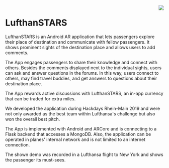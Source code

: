 <img align="right" src="demo.gif">

# LufthanSTARS

LufthanSTARS is an Android AR application that lets passengers explore their place of destination and communicate with fellow passengers. It shows prominent sights of the destination place and allows users to add comments.

The App engages passengers to share their knowledge and connect with others. Besides the comments displayed next to the individual sights, users can ask and answer questions in the forums. In this way, users connect to others, may find travel buddies, and get answers to questions about their destination place.

The App rewards active discussions with LufthanSTARS, an in-app currency that can be traded for extra miles.

We developed the application during Hackdays Rhein-Main 2019 and were not only awarded as the best team within Lufthansa's challenge but also won the overall best pitch.

The App is implemented with Android and ARCore and is connecting to a Flask backend that accesses a MongoDB. Also, the application can be operated in planes' internal network and is not limited to an internet connection.

The shown demo was recorded in a Lufthansa flight to New York and shows the passenger its must-sees.
